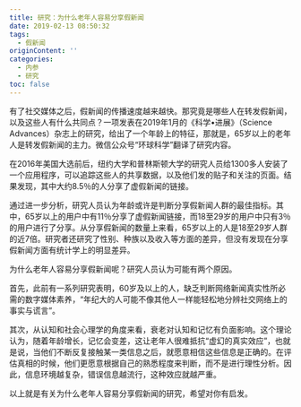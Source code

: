 ```yaml
---
title: 研究：为什么老年人容易分享假新闻
date: 2019-02-13 08:50:32
tags:
  - 假新闻
originContent: ''
categories:
  - 内参
  - 研究
toc: false
---
```

有了社交媒体之后，假新闻的传播速度越来越快。那究竟是哪些人在转发假新闻，以及这些人有什么共同点？一项发表在2019年1月的《科学•进展》（Science Advances）杂志上的研究，给出了一个年龄上的特征，那就是，65岁以上的老年人是转发假新闻的主力。微信公众号“环球科学”翻译了研究内容。

在2016年美国大选前后，纽约大学和普林斯顿大学的研究人员给1300多人安装了一个应用程序，可以追踪这些人的共享数据，以及他们发的贴子和关注的页面。结果发现，其中大约8.5％的人分享了虚假新闻的链接。

通过进一步分析，研究人员认为年龄或许是判断分享假新闻人群的最佳指标。其中，65岁以上的用户中有11％分享了虚假新闻链接，而18至29岁的用户中只有3％的用户进行了分享。从分享假新闻的数量上来看，65岁以上的人是18至29岁人群的近7倍。研究者还研究了性别、种族以及收入等方面的差异，但没有发现在分享假新闻方面有统计学上的明显差异。

为什么老年人容易分享假新闻呢？研究人员认为可能有两个原因。

首先，此前有一系列研究表明，60岁及以上的人，缺乏判断网络新闻真实性所必需的数字媒体素养，“年纪大的人可能不像其他人一样能轻松地分辨社交网络上的事实与谎言”。

其次，从认知和社会心理学的角度来看，衰老对认知和记忆有负面影响。这个理论认为，随着年龄增长，记忆会变差，这让老年人很难抵抗“虚幻的真实效应”，也就是说，当他们不断反复接触某一类信息之后，就愿意相信这些信息是正确的。在评估真相的时候，他们更愿意根据自己的熟悉程度来判断，而不是进行理性分析。因此，信息环境越复杂，错误信息越流行，这种效应就越严重。

以上就是有关为什么老年人容易分享假新闻的研究，希望对你有启发。